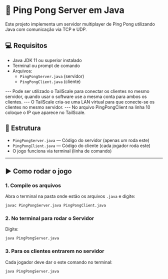 # 🏓 Ping Pong Server em Java

Este projeto implementa um servidor multiplayer de Ping Pong utilizando Java com comunicação via TCP e UDP.

## 💻 Requisitos

- Java JDK 11 ou superior instalado
- Terminal ou prompt de comando
- Arquivos:
  - `PingPongServer.java` (servidor)
  - `PingPongClient.java` (cliente)

--- Pode ser utilizado o TailScale para conectar os clientes no mesmo servidor, quando usar o software use a mesma conta para ambos os clientes.
--- O TailScale cria-se uma LAN virtual para que conecte-se os clientes no mesmo servidor.
--- No arquivo PingPongClient na linha 10 coloque o IP que aparece no TailScale.

## 📁 Estrutura

- `PingPongServer.java` — Código do servidor (apenas um roda este)
- `PingPongClient.java` — Código do cliente (cada jogador roda este)
- O jogo funciona via terminal (linha de comando)

---

## ▶️ Como rodar o jogo

### 1. Compile os arquivos

Abra o terminal na pasta onde estão os arquivos `.java` e digite:

```bash
javac PingPongServer.java PingPongClient.java
```

### 2. No terminal para rodar o Servidor

Digite:

```bash
java PingPongServer.java
```

### 3. Para os clientes entrarem no servidor

Cada jogador deve dar o este comando no terminal:

```bash
java PingPongServer.java
```

